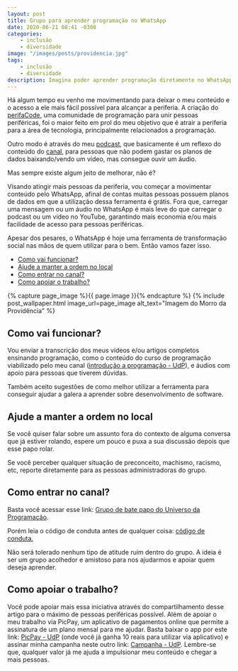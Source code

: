 ```yaml
---
layout: post
title: Grupo para aprender programação no WhatsApp
date: 2020-06-21 08:41 -0300
categories:
    - inclusão
    - diversidade
image: "/images/posts/providencia.jpg"
tags:
    - inclusão
    - diversidade
description: Imagina poder aprender programação diretamente no WhatsApp? Isso é possível, basta entrar no grupo do Universo da Programação. Entenda mais neste artigo.
---
```


Há algum tempo eu venho me movimentando para deixar o meu conteúdo e o acesso a ele mais fácil possível para alcançar a periferia. A criação do [perifaCode](https://perifacode.com/), uma comunidade de programação para unir pessoas periféricas, foi o maior feito em prol do meu objetivo que é atrair a periferia para a área de tecnologia, principalmente relacionados a programação.

Outro modo é através do meu [podcast](https://anchor.fm/o-universo-da-programacao), que basicamente é um reflexo do conteúdo do [canal](https://www.youtube.com/c/ouniversodaprogramacao), para pessoas que não podem gastar os planos de dados baixando/vendo um vídeo, mas consegue ouvir um áudio.

Mas sempre existe algum jeito de melhorar, não é?

Visando atingir mais pessoas da periferia, vou começar a movimentar conteúdo pelo WhatsApp, afinal de contas muitas pessoas possuem planos de dados em que a utilização dessa ferramenta é grátis. Fora que, carregar uma mensagem ou um áudio no WhatsApp é mais leve do que carregar o podcast ou um vídeo no YouTube, garantindo mais economia e/ou mais facilidade de acesso para pessoas periféricas.

Apesar dos pesares, o WhatsApp é hoje uma ferramenta de transformação social nas mãos de quem utilizar para o bem. Então vamos fazer isso.

<!-- vscode-markdown-toc -->
* [Como vai funcionar?](#Comovaifuncionar)
* [Ajude a manter a ordem no local](#Ajudeamanteraordemnolocal)
* [Como entrar no canal?](#Comoentrarnocanal)
* [Como apoiar o trabalho?](#Comoapoiarotrabalho)

<!-- vscode-markdown-toc-config
	numbering=false
	autoSave=true
	/vscode-markdown-toc-config -->
<!-- /vscode-markdown-toc -->

{% capture page_image %}{{ page.image }}{% endcapture %}
{% include post_wallpaper.html image_url=page_image alt_text="Imagem do Morro da Providência" %}

## <a name='Comovaifuncionar'></a>Como vai funcionar?

Vou enviar a transcrição dos meus vídeos e/ou artigos completos ensinando programação, como o conteúdo do curso de programação viabilizado pelo meu canal ([introdução a programação - UdP](https://github.com/ouniversodaprogramacao/introducao-a-programacao)), e áudios com apoio para pessoas que tiverem dúvidas.

Também aceito sugestões de como melhor utilizar a ferramenta para conseguir ajudar a galera a aprender sobre desenvolvimento de software.

## <a name='Ajudeamanteraordemnolocal'></a>Ajude a manter a ordem no local

Se você quiser falar sobre um assunto fora do contexto de alguma conversa que já estiver rolando, espere um pouco e puxa a sua discussão depois que esse papo rolar.

Se você perceber qualquer situação de preconceito, machismo, racismo, etc, reporte diretamente para as pessoas administradoras do grupo.

## <a name='Comoentrarnocanal'></a>Como entrar no canal?

Basta você acessar esse link: [Grupo de bate papo do Universo da Programação](https://bit.ly/udp-broadcast). 

Porém leia o código de conduta antes de qualquer coisa: [código de conduta.](http://bit.ly/udp-conduta)

Não será tolerado nenhum tipo de atitude ruim dentro do grupo. A ideia é ser um grupo acolhedor e amistoso para nos ajudarmos e apoiar quem deseja aprender.

## <a name='Comoapoiarotrabalho'></a>Como apoiar o trabalho?

Você pode apoiar mais essa iniciativa através do compartilhamento desse artigo para o máximo de pessoas periféricas possível. Além de apoiar o meu trabalho via PicPay, um aplicativo de pagamentos online que permite a assinatura de um plano mensal para me ajudar. Basta baixar o app por este link: [PicPay - UdP](http://www.picpay.com/convite?!HEYQ7T) (onde você já ganha 10 reais para utilizar via aplicativo) e assinar minha campanha neste outro link: [Campanha - UdP](https://picpay.me/ouniversodaprogramacao). Lembre-se que, qualquer valor já me ajuda a impulsionar meu conteúdo e chegar a mais pessoas.

